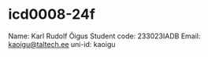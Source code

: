# icd0008-24f

Name: Karl Rudolf Õigus
Student code: 233023IADB
Email: kaoigu@taltech.ee
uni-id: kaoigu